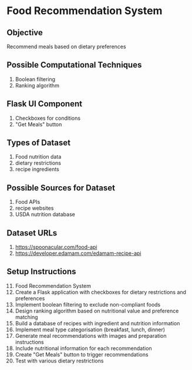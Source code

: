 # Food Recommendation System

## Objective
Recommend meals based on dietary preferences

## Possible Computational Techniques
1. Boolean filtering
2. Ranking algorithm

## Flask UI Component
1. Checkboxes for conditions
2. "Get Meals" button

## Types of Dataset
1. Food nutrition data
2. dietary restrictions
3. recipe ingredients

## Possible Sources for Dataset
1. Food APIs
2. recipe websites
3. USDA nutrition database

## Dataset URLs
1. https://spoonacular.com/food-api
2. https://developer.edamam.com/edamam-recipe-api

## Setup Instructions
11. Food Recommendation System
1. Create a Flask application with checkboxes for dietary restrictions and preferences
2. Implement boolean filtering to exclude non-compliant foods
3. Design ranking algorithm based on nutritional value and preference matching
4. Build a database of recipes with ingredient and nutrition information
5. Implement meal type categorisation (breakfast, lunch, dinner)
6. Generate meal recommendations with images and preparation instructions
7. Include nutritional information for each recommendation
8. Create "Get Meals" button to trigger recommendations
9. Test with various dietary restrictions
